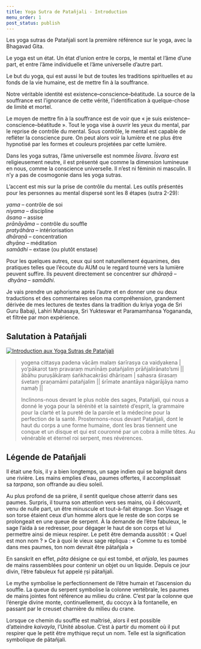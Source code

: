 ```yaml
---
title: Yoga Sutra de Patañjali - Introduction
menu_order: 1
post_status: publish
---
```

Les yoga sutras de Patañjali sont la première référence sur le yoga, avec la Bhagavad Gita.

Le yoga est un état. Un état d’union entre le corps, le mental et l’âme d’une part, et entre l’âme individuelle et l’âme universelle d’autre part.

Le but du yoga, qui est aussi le but de toutes les traditions spirituelles et au fonds de la vie humaine, est de mettre fin à la souffrance.

Notre véritable identité est existence–conscience–béatitude. La source de la souffrance est l’ignorance de cette vérité, l’identification à quelque-chose de limité et mortel.

Le moyen de mettre fin à la souffrance est de voir que « je suis existence–conscience–béatitude ». Tout le yoga vise à ouvrir les yeux du mental, par le reprise de contrôle du mental. Sous contrôle, le mental est capable de refléter la conscience pure. On peut alors voir la lumière et ne plus être hypnotisé par les formes et couleurs projetées par cette lumière.

Dans les yoga sutras, l’âme universelle est nommée *Īśvara*. *Īśvara* est religieusement neutre, il est présenté que comme la dimension lumineuse en nous, comme la conscience universelle. Il n’est ni féminin ni masculin. Il n’y a pas de cosmogonie dans les yoga sutras.

L’accent est mis sur la prise de contrôle du mental. Les outils présentés pour les personnes au mental dispersé sont les 8 étapes (sutra 2-29):

*yama* – contrôle de soi  
*niyama* – discipline  
*āsana* – assise  
*prānāyāma* – contrôle du souffle  
*pratyāhāra* – intériorisation  
*dhāraṇā* – concentration  
*dhyāna* – méditation  
*samādhi* – extase (ou plutôt enstase)

Pour les quelques autres, ceux qui sont naturellement équanimes, des pratiques telles que l’écoute du AUM ou le regard tourné vers la lumière peuvent suffire. Ils peuvent directement se concentrer sur *dhāraṇā* – *dhyāna* – *samādhi*.

Je vais prendre un aphorisme après l’autre et en donner une ou deux traductions et des commentaires selon ma compréhension, grandement dérivée de mes lectures de textes dans la tradition du kriya yoga de Sri Guru Babaji, Lahiri Mahasaya, Sri Yukteswar et Paramamhansa Yogananda, et filtrée par mon expérience.

## Salutation à Patañjali

[![Introduction aux Yoga Sutras de Patañjali](https://oui.ch/wp-content/uploads/2021/04/Patanjali-214x300.jpg "Introduction aux Yoga Sutras de Patañjali 1")](https://oui.ch/wp-content/uploads/2021/04/Patanjali.jpg)

>yogena cittasya padena vācāṃ malaṃ śarīrasya ca vaidyakena |
>yo’pākarot taṃ pravaraṃ munīnāṃ patañjaliṃ prāñjalirānato’smi ||
>ābāhu puruṣākāraṃ śaṅkhacakrāsi dhāriṇam |
>sahasra śirasaṃ śvetaṃ praṇamāmi patañjalim ||
>śrīmate anantāya nāgarājāya namo namaḥ ||
>
>Inclinons-nous devant le plus noble des sages, Patañjali, qui nous a donné le yoga pour la sérénité et la sainteté d’esprit, la grammaire pour la clarté et la pureté de la parole et la médecine pour la perfection de la santé.
>Prosternons-nous devant Patañjali, dont le haut du corps a une forme humaine, dont les bras tiennent une conque et un disque et qui est couronné par un cobra à mille têtes.
>Au vénérable et éternel roi serpent, mes révérences.

## Légende de Patañjali

Il était une fois, il y a bien longtemps, un sage indien qui se baignait dans une rivière. Les mains emplies d’eau, paumes offertes, il accomplissait sa *tarpana*, son offrande au dieu soleil.

Au plus profond de sa prière, il sentit quelque chose atterrir dans ses paumes. Surpris, il tourna son attention vers ses mains, où il découvrit, venu de nulle part, un être minuscule et tout-à-fait étrange. Son Visage et son torse étaient ceux d’un homme alors que le reste de son corps se prolongeait en une queue de serpent. À la demande de l’être fabuleux, le sage l’aida à se redresser, pour dégager le haut de son corps et lui permettre ainsi de mieux respirer. Le petit être demanda aussitôt : « Quel est mon nom ? » Ce à quoi le vieux sage répliqua : « Comme tu es tombé dans mes paumes, ton nom devrait être pātañjala »

En sanskrit en effet, *pāta* désigne ce qui est tombé, et *añjala*, les paumes de mains rassemblées pour contenir un objet ou un liquide. Depuis ce jour divin, l’être fabuleux fut appelé ṛṣi pātañjali.

Le mythe symbolise le perfectionnement de l’être humain et l’ascension du souffle. La queue du serpent symbolise la colonne vertébrale, les paumes de mains jointes font référence au milieu du crâne. C’est par la colonne que l’énergie divine monte, continuellement, du coccyx à la fontanelle, en passant par le creuset charnière du milieu du crane.

Lorsque ce chemin du souffle est maîtrisé, alors il est possible d’atteindre *kaivayla*, l’Unité absolue. C’est à partir du moment où il put respirer que le petit être mythique reçut un nom. Telle est la signification symbolique de pātañjali.
